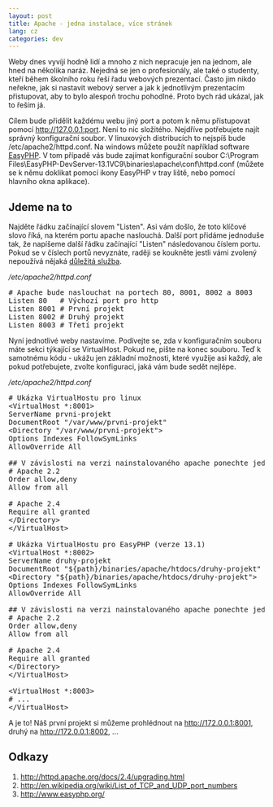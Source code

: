 ```yaml
---
layout: post
title: Apache - jedna instalace, více stránek
lang: cz
categories: dev
---
```



Weby dnes vyvíjí hodně lidí a mnoho z nich nepracuje jen na jednom, ale hned na několika naráz. Nejedná se jen o profesionály, ale také o studenty, kteří během školního roku řeší řadu webových prezentací. Často jim nikdo neřekne, jak si nastavit webový server a jak k jednotlivým prezentacím přistupovat, aby to bylo alespoň trochu pohodlné. Proto bych rád ukázal, jak to řeším já.

Cílem bude přidělit každému webu jiný port a potom k němu přistupovat pomocí http://127.0.0.1:port. Není to nic složitého. Nejdříve potřebujete najít správný konfigurační soubor. V linuxových distribucích to nejspíš bude /etc/apache2/httpd.conf. Na windows můžete použít například software [EasyPHP](http://www.easyphp.org/). V tom případě vás bude zajímat konfigurační soubor C:\\Program Files\\EasyPHP-DevServer-13.1VC9\\binaries\\apache\\conf\\httpd.conf (můžete se k němu doklikat pomocí ikony EasyPHP v tray liště, nebo pomocí hlavního okna aplikace).

## Jdeme na to
Najděte řádku začínající slovem "Listen". Asi vám došlo, že toto klíčové slovo říká, na kterém portu apache naslouchá. Další port přidáme jednoduše tak, že napíšeme další řádku začínající "Listen" následovanou číslem portu. Pokud se v číslech portů nevyznáte, raději se koukněte jestli vámi zvolený nepoužívá nějaká [důležitá služba](http://en.wikipedia.org/wiki/List_of_TCP_and_UDP_port_numbers).

*/etc/apache2/httpd.conf*
<pre class="prettyprint">
# Apache bude naslouchat na portech 80, 8001, 8002 a 8003
Listen 80   # Výchozí port pro http
Listen 8001 # První projekt
Listen 8002 # Druhý projekt
Listen 8003 # Třetí projekt
</pre>

Nyní jednotlivé weby nastavíme. Podívejte se, zda v konfiguračním souboru máte sekci týkající se VirtualHost. Pokud ne, pište na konec souboru. Teď  k samotnému kódu - ukážu jen základní možnosti, které využije asi každý, ale pokud potřebujete, zvolte konfiguraci, jaká vám bude sedět nejlépe.

*/etc/apache2/httpd.conf*
<pre class="prettyprint">
# Ukázka VirtualHostu pro linux
&lt;VirtualHost *:8001&gt;
ServerName prvni-projekt
DocumentRoot "/var/www/prvni-projekt"
&lt;Directory "/var/www/prvni-projekt"&gt;
Options Indexes FollowSymLinks
AllowOverride All

## V závislosti na verzi nainstalovaného apache ponechte jednu z možností:
# Apache 2.2
Order allow,deny
Allow from all

# Apache 2.4
Require all granted
&lt;/Directory&gt;
&lt;/VirtualHost>

# Ukázka VirtualHostu pro EasyPHP (verze 13.1)
&lt;VirtualHost *:8002&gt;
ServerName druhy-projekt
DocumentRoot "${path}/binaries/apache/htdocs/druhy-projekt"
&lt;Directory "${path}/binaries/apache/htdocs/druhy-projekt">
Options Indexes FollowSymLinks
AllowOverride All

## V závislosti na verzi nainstalovaného apache ponechte jednu z možností:
# Apache 2.2
Order allow,deny
Allow from all

# Apache 2.4
Require all granted
&lt;/Directory&gt;
&lt;/VirtualHost>

&lt;VirtualHost *:8003&gt;
# ...
&lt;/VirtualHost&gt;
</pre>

A je to! Náš první projekt si můžeme prohlédnout na <http://172.0.0.1:8001>, druhý na <http://172.0.0.1:8002>, ...

## Odkazy
1. <http://httpd.apache.org/docs/2.4/upgrading.html>
2. <http://en.wikipedia.org/wiki/List_of_TCP_and_UDP_port_numbers>
3. <http://www.easyphp.org/>
